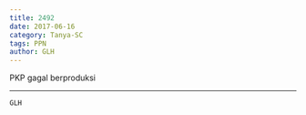 ```yaml
---
title: 2492
date: 2017-06-16
category: Tanya-SC
tags: PPN
author: GLH
---
```


PKP gagal berproduksi

---



`GLH`
